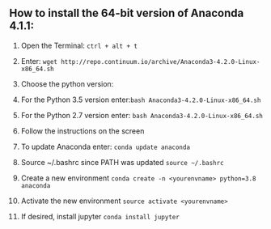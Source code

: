 ## How to install the 64-bit version of Anaconda 4.1.1:

1. Open the Terminal: `ctrl + alt + t`
2. Enter: `wget http://repo.continuum.io/archive/Anaconda3-4.2.0-Linux-x86_64.sh`
3. Choose the python version:
  1. For the Python 3.5 version enter:`bash Anaconda3-4.2.0-Linux-x86_64.sh`
  2. For the Python 2.7 version enter: `bash Anaconda3-4.2.0-Linux-x86_64.sh`

4. Follow the instructions on the screen
5. To update Anaconda enter:
`conda update anaconda`
6. Source ~/.bashrc since PATH was updated
`source ~/.bashrc`
7. Create a new environment
`conda create -n <yourenvname> python=3.8 anaconda`
8. Activate the new environment
`source activate <yourenvname>`
9. If desired, install jupyter 
`conda install jupyter`

